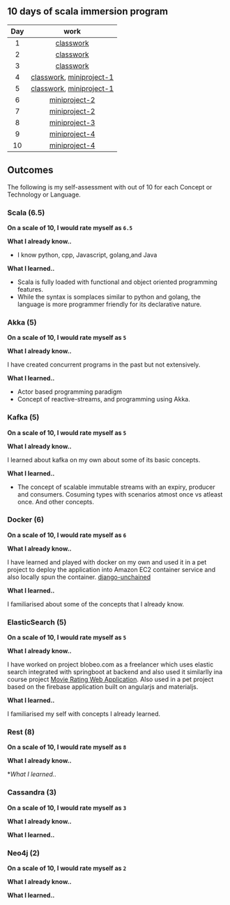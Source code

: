 ## 10 days of scala immersion program

Day|work
:-:|:-:
1|[classwork](https://github.com/tnkteja/scala-immersion-program/tree/master/class/1-Introduction)
2|[classwork](https://github.com/tnkteja/scala-immersion-program/tree/master/class/2-essentials-of-scala)
3|[classwork](https://github.com/tnkteja/scala-immersion-program/tree/master/class/3-object-oriented-programming-with-scala)
4|[classwork](https://github.com/tnkteja/scala-immersion-program/tree/master/class/3-object-oriented-programming-with-scala), [miniproject-1](https://github.com/tnkteja/scala-immersion-program/tree/master/miniproject-1)
5|[classwork](https://github.com/tnkteja/scala-immersion-program/tree/master/class/4-functional-programming-with-scala), [miniproject-1](https://github.com/tnkteja/scala-immersion-program/tree/master/miniproject-1)
6|[miniproject-2](https://github.com/tnkteja/scala-immersion-program/tree/master/miniproject-2)
7|[miniproject-2](https://github.com/tnkteja/scala-immersion-program/tree/master/miniproject-2)
8|[miniproject-3](https://github.com/tnkteja/scala-immersion-program/tree/master/miniproject-3)
9|[miniproject-4](https://github.com/tnkteja/scala-immersion-program/tree/master/miniproject-4)
10| [miniproject-4](https://github.com/tnkteja/scala-immersion-program/tree/master/miniproject-4)

## Outcomes
The following is my self-assessment with out of 10 for  each Concept or Technology or Language.

### Scala (6.5)
**On a scale of 10, I would rate myself as `6.5`**

**What I already know..**

* I know python, cpp, Javascript, golang,and Java

**What I learned..**

* Scala is fully loaded with functional and object oriented programming features.
* While the syntax is somplaces similar to python and golang, the language is more programmer friendly for its declarative nature.
### Akka (5)
**On a scale of 10, I would rate myself as `5`**

**What I already know..**

I have created concurrent programs in the past but not extensively.

**What I learned..**

* Actor based programming paradigm
* Concept of reactive-streams, and programming using Akka.

### Kafka (5)
**On a scale of 10, I would rate myself as `5`**

**What I already know..**

I learned about kafka on my own about some of its basic concepts.

**What I learned..**

* The concept of scalable immutable streams with an expiry, producer and consumers.
Cosuming types with scenarios atmost once vs atleast once. And other concepts.

### Docker (6)
**On a scale of 10, I would rate myself as `6`**

**What I already know..**

I have learned and played with docker on my own and used it in a pet project to deploy the application into Amazon EC2 container service and also locally spun the container. [django-unchained]()

**What I learned..**

I familiarised about some of the concepts that I already know.

### ElasticSearch (5)
**On a scale of 10, I would rate myself as `5`**

**What I already know..**

I have worked on project blobeo.com as a freelancer which uses elastic search integrated with springboot at backend and also used it similarlly ina course project [Movie Rating Web Application]().
Also used in a pet project based on the firebase application built on angularjs and materialjs.

**What I learned..**

I familiarised my self with concepts I already learned.

### Rest (8)

**On a scale of 10, I would rate myself as `8`**
            
**What I already know..**
            
**What I learned..*
### Cassandra (3)
**On a scale of 10, I would rate myself as `3`**

**What I already know..**

**What I learned..**
### Neo4j (2)
**On a scale of 10, I would rate myself as `2`**

**What I already know..**

**What I learned..**

